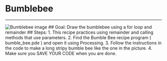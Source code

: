 
# Bumblebee
  <hr/>
  <img alt="Bumblebee image" src="./images/bumbleBee.png"/>
## Goal:
   Draw the bumblebee using a for loop and remainder
## Steps:
1. This recipe practices using remainder and calling methods that use parameters.
2. Find the Bumble Bee recipe program ( bumble_bee.pde ) and open it using Processing.
3. Follow the instructions in the code to make a long stripy bumble bee like the one in the picture.
4. Make sure you SAVE YOUR CODE when you are done.
  
 

